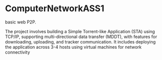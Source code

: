 # ComputerNetworkASS1
basic web P2P.

The project involves building a Simple Torrent-like Application (STA) using
TCP/IP, supporting multi-directional data transfer (MDDT), with features for
downloading, uploading, and tracker communication. It includes deploying
the application across 3-4 hosts using virtual machines for network
connectivity
